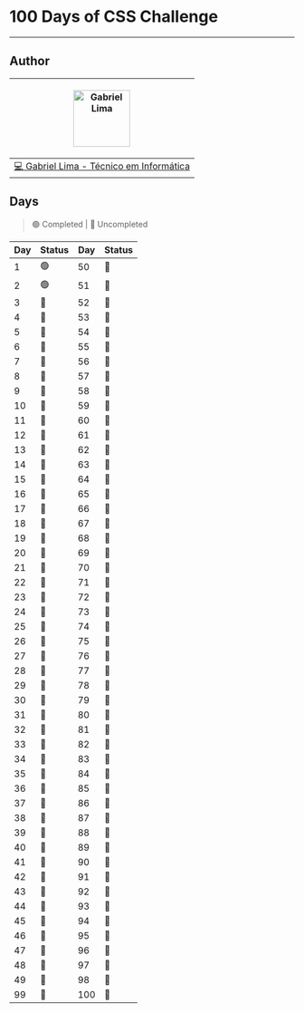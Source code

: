 # 100 Days of CSS Challenge

---

## Author

| <p align="center"><img src="https://github.com/gabrielSantosLima.png" width=100 alt="Gabriel Lima"></p> |
| ------------------------------------------------------------------------------------------------------- |
| <a href="https://github.com/gabrielSantosLima">💻 Gabriel Lima - Técnico em Informática</a>             |

## Days

> 🟢 Completed | 🔴 Uncompleted

| Day | Status | Day | Status |
| --- | ------ | --- | ------ |
| 1   | 🟢     | 50  | 🔴     |
| 2   | 🟢     | 51  | 🔴     |
| 3   | 🔴     | 52  | 🔴     |
| 4   | 🔴     | 53  | 🔴     |
| 5   | 🔴     | 54  | 🔴     |
| 6   | 🔴     | 55  | 🔴     |
| 7   | 🔴     | 56  | 🔴     |
| 8   | 🔴     | 57  | 🔴     |
| 9   | 🔴     | 58  | 🔴     |
| 10  | 🔴     | 59  | 🔴     |
| 11  | 🔴     | 60  | 🔴     |
| 12  | 🔴     | 61  | 🔴     |
| 13  | 🔴     | 62  | 🔴     |
| 14  | 🔴     | 63  | 🔴     |
| 15  | 🔴     | 64  | 🔴     |
| 16  | 🔴     | 65  | 🔴     |
| 17  | 🔴     | 66  | 🔴     |
| 18  | 🔴     | 67  | 🔴     |
| 19  | 🔴     | 68  | 🔴     |
| 20  | 🔴     | 69  | 🔴     |
| 21  | 🔴     | 70  | 🔴     |
| 22  | 🔴     | 71  | 🔴     |
| 23  | 🔴     | 72  | 🔴     |
| 24  | 🔴     | 73  | 🔴     |
| 25  | 🔴     | 74  | 🔴     |
| 26  | 🔴     | 75  | 🔴     |
| 27  | 🔴     | 76  | 🔴     |
| 28  | 🔴     | 77  | 🔴     |
| 29  | 🔴     | 78  | 🔴     |
| 30  | 🔴     | 79  | 🔴     |
| 31  | 🔴     | 80  | 🔴     |
| 32  | 🔴     | 81  | 🔴     |
| 33  | 🔴     | 82  | 🔴     |
| 34  | 🔴     | 83  | 🔴     |
| 35  | 🔴     | 84  | 🔴     |
| 36  | 🔴     | 85  | 🔴     |
| 37  | 🔴     | 86  | 🔴     |
| 38  | 🔴     | 87  | 🔴     |
| 39  | 🔴     | 88  | 🔴     |
| 40  | 🔴     | 89  | 🔴     |
| 41  | 🔴     | 90  | 🔴     |
| 42  | 🔴     | 91  | 🔴     |
| 43  | 🔴     | 92  | 🔴     |
| 44  | 🔴     | 93  | 🔴     |
| 45  | 🔴     | 94  | 🔴     |
| 46  | 🔴     | 95  | 🔴     |
| 47  | 🔴     | 96  | 🔴     |
| 48  | 🔴     | 97  | 🔴     |
| 49  | 🔴     | 98  | 🔴     |
| 99  | 🔴     | 100 | 🔴     |

